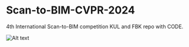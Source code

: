 # Scan-to-BIM-CVPR-2024
4th International Scan-to-BIM competition KUL and FBK repo with CODE.


![Alt text](/Scan-to-BIM-CVPR-2024/docs/assets/IMG_Stan_00_General.png "1")
